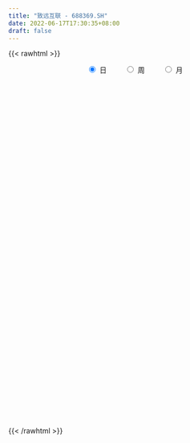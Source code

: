 ```yaml
---
title: "致远互联 - 688369.SH"
date: 2022-06-17T17:30:35+08:00
draft: false
---
```

{{< rawhtml >}}
    <div style="text-align: center">
        <label style="padding: 1rem;"><input style="margin-right: .5rem" type="radio" name="period" value="D" checked onclick="period_change(this)">日</label>
        <label style="padding: 1rem;"><input style="margin-right: .5rem" type="radio" name="period" value="W" onclick="period_change(this)">周</label>
        <label style="padding: 1rem;"><input style="margin-right: .5rem" type="radio" name="period" value="M" onclick="period_change(this)">月</label>
    </div>
    <div id="chart" style="height: 700px;"></div> 
    <script type="text/javascript">
        const D_v = [6719.99,8354.5,6085.9,13637.01,12753.2,11170.52,18550.14,13507.21,11972.57,10583.8,7399.59,9413.78,6636.32,7079.37,10898.61,21517.58,14916.81,8017.93,14710.12,13329.77,23207.45,15408.89,16976.32,14879.71,13049.77,8243.23,16249.13,15770.03,9741.41,16425.87,13465.72,13051.99,19032.57,20345.92,15740.09,8745.24,8513.26,7820.82,9686.54,11867.98,12819.21,6578.86,4304.42,6247.66,7229.75,6245.48,7584.57,9322.26,4691.17,6243.96,7387.24,6109.38,7692.76,5304.68,2130.79,2752.83,2910.46,4092.49,3807.25,3334.99,8242.89,4895.42,8103.08,8816.0,9556.45,6154.26,5284.63,5496.21,7237.92,7315.94,7232.91,5989.37,4539.43,4921.08,4134.38,2768.55,2612.54,1962.33,2348.09,4521.87,3659.69,3725.11,7408.58,8089.14,4779.05,5352.4,3649.01,5577.18,5610.19,7320.45,6351.93,4029.17,6287.79,2500.75,2914.2,4423.06,3740.39,2211.45,1731.94,2093.93,2659.74,1583.91,3656.49,10082.15,5710.09,13347.62,9341.21,4275.55,7669.95,7044.78,10646.56,7544.99,4880.09,3473.67,6293.24,7345.74,5216.25,7173.75,4503.5,3845.38,5503.28,3018.95,3906.49,3256.32,3866.59,2491.01,4906.78,4627.7,9692.4,4063.3,9958.56,15380.6,9587.14,8613.82,11000.81,5774.15,4493.43,3949.91,4397.64,3261.44,3494.06,4110.9,7958.75,4035.18,10902.02,9509.72,10405.07,6405.78,5633.35,8711.68,10262.06,7761.99,10088.61,4991.29,11427.21,16820.59,8250.7,7109.08,8057.04,5784.0,6034.19,7001.55,5782.66,6540.54,11531.63,3598.5,4891.67,4118.61,5646.84,2595.34,2779.11,4832.92,5829.75,3487.65,3876.33,3186.16,2204.02,4656.59,6962.38,3588.71,2948.12,4109.91,7818.98,3700.81,6088.13,4911.38,5261.04,4940.15,4629.74,6213.94,6851.13,8366.12,11213.01,7060.27,5323.92,4877.0,2469.54,4572.46,2986.36,5747.41,3284.22,2556.16,2428.98,2580.35,2466.82,2037.64,3862.98,4088.37,2709.58,1259.19,2920.48,1585.42,2432.3,2156.04,2180.05,2205.67,4688.46,5197.03,6140.68,4282.65,8321.55,3266.15,2698.46,3456.52,1579.41,4558.04,2054.32,1976.82,3240.41,1476.72,3201.27,4392.78,4149.08,3821.75,2189.38,1674.68,2226.92,4828.43,4009.71,2992.73,4442.02,2537.81,2562.9,5782.69,3109.59,4104.74,5847.33,6977.96,3093.47,1993.6,2852.59,5924.57,5307.42,15426.9,19529.78,9985.02,6740.62,5714.7,5831.51,5076.22,4800.93,3414.02,3292.84,3343.76,3887.76,3688.91,2928.8,2919.18,1309.61,2838.18,8459.55,8122.92,8210.36,8331.98,7221.56,4921.15,4260.59,4092.08,3904.82,4352.94,5468.54,3725.89,5837.19,3469.69,3532.57,3796.02,6443.7,8168.62,7728.88,4670.65,2871.05,2972.51,6898.91,12259.59,60344.51,46751.99,32711.83,20250.78,21954.28,9213.03,11520.05,10715.86,5579.43,6304.58,8876.5,15648.84,17063.8,12058.15,7029.12,10705.13,6308.27,7933.14,3866.3,6449.15,6705.81,6571.08,4740.15,4651.45,6363.74,7649.82,5150.7,4099.61,4439.91,2654.34,3274.27,3791.37,3277.34,4730.11,2938.67,4033.07,2213.52,3387.64,2051.01,2756.28,1180.69,1791.17,1801.18,3438.18,7217.75,3667.06,1733.06,2224.88,3888.23,2074.12,2991.04,5169.73,3108.35,3837.52,3328.33,4067.88,2826.62,2724.85,2975.38,2096.99,2534.35,4335.15,5342.49,7656.25,4394.8,4032.8,3710.51,4297.62,5214.79,4417.86,3248.5,3772.29,5145.0,3762.43,5328.29,23030.38,9170.28,7013.33,9506.35,5020.92,11972.42,20353.4,13160.23,9286.69,10580.71,8373.18,3950.6,10311.96,8207.88,6771.84,3700.03,5386.11,4393.62,3281.5,6607.27,11655.11,15306.58,13451.27,14553.74,16975.05,11446.63,16040.03,21130.65,8531.07,12192.3,6547.77,5031.69,18842.05,18799.84,7593.38,8031.83,7268.88,9728.26,11832.59,8226.85,8066.55,9219.48,6834.45,3462.29,4957.11,7388.16,6360.34,3424.7,3870.28,2894.58,5019.67,3445.77,3846.27,6081.47,2887.94,5594.76,4528.71,19650.6,8275.78,7939.84,11754.26,7340.03,6810.48,5086.14,3957.74,5128.15,4125.62,5543.11,5712.83,6707.2,3602.15,3210.17,3692.16,2935.75,6994.76,8601.33,3996.05,7810.06,3206.69,4365.65,2738.52,2369.62,3046.37,8609.89,13495.42,8513.2,6573.87,16635.21,11640.61,8750.99,6823.1,7402.02,3288.31,2640.35,5440.46,5285.26,7922.1,16358.47,8045.73,5127.86,2773.54,4391.38,2128.87,1804.05,3491.87,2623.21,2881.39,3129.01,3863.77,7052.66,5668.4,7886.57,6237.89,6138.35,3267.93,3735.41,2669.23,5638.62,4303.51,5936.71,3506.22,4120.75,4592.5,4746.87,2653.55,3784.11,5194.71,5005.55,5477.83,2758.33,1372.29]
const D_histogram = [0.0,-0.0708376068,-0.0590318845,0.1661856118,0.3553507999,0.4269535153,0.6632890036,0.7324279272,0.7469989228,0.6106677827,0.4467739328,0.3140209137,0.1412975856,0.0007554632,0.0894134432,0.2907129757,0.2610286329,0.1889993228,0.2552328246,0.394500332,0.6523927934,0.6192720192,0.7978295721,0.7858159265,0.6072459695,0.4260706048,0.5600279482,0.7134506999,0.7449607753,0.8402983641,0.7440906612,0.6581706651,0.8573950759,0.2573833737,-0.3200346995,-0.6646689589,-0.7474529488,-0.8515239841,-0.8524127509,-1.0884970089,-1.6402971077,-1.8308212107,-1.8311600728,-1.5715333619,-1.4933980435,-1.3248555391,-0.9771897207,-0.6813078629,-0.4012084873,-0.1441319259,0.0087853127,0.1094411368,-0.117917658,-0.1972578779,-0.2136757252,-0.181011091,-0.102289689,-0.0145487802,-0.0431454845,-0.0900942662,0.1502346615,0.2851814127,0.5633325965,0.5605502398,0.6275267899,0.7122257603,0.6807158726,0.7270785218,0.9113363919,0.6788920817,0.3631069794,0.0612278201,-0.1639194253,-0.4653661981,-0.7971348581,-0.9046999967,-0.812983844,-0.6739836629,-0.620225448,-0.3487982969,-0.0800949491,0.1838468535,0.2582412299,0.5462997565,0.6487992983,0.6606891318,0.4643240931,0.4708581587,0.5284830779,0.6094382045,0.6125913958,0.5692473861,0.3196832842,0.094893577,-0.050469969,-0.4031588121,-0.5721882923,-0.6529529494,-0.7230888511,-0.8393122233,-0.8098526431,-0.6894184891,-0.3775827608,-0.404799354,-0.5394315766,-0.8377636862,-1.0475671729,-1.1100010444,-1.0844745187,-0.9548192781,-0.757498749,-0.6642304572,-0.6261537448,-0.5224070494,-0.3262262154,-0.1237697,0.0212351509,0.1430022708,0.2045664915,0.2591646932,0.2797786701,0.3124734177,0.3030889841,0.2301170364,0.2648184138,0.29949065,0.3118609697,0.289748314,0.3365040905,0.3447115635,0.4641115906,0.7058766096,0.7062829977,0.5391013438,0.3082373313,0.1956388148,0.1415636907,0.0526534602,0.0249457998,0.0420997625,0.0806333387,0.0257025005,0.1453927285,0.1975331564,0.5104759592,0.668096808,0.8219640074,0.873556191,0.8576251705,0.9048278417,0.6909507999,0.4105012226,-0.0051223904,-0.2277622868,-0.5240226915,-1.0379642992,-1.4420568118,-1.5843494709,-1.388107565,-1.2446256612,-1.1854844041,-1.1381230724,-0.9793330618,-0.8167822544,-0.7363913724,-0.6079243157,-0.4470147973,-0.3025434036,-0.269709122,-0.1930815302,-0.1595905601,-0.2113264225,-0.3783810944,-0.5334290063,-0.4693056591,-0.3160505398,-0.1589152608,0.0329820644,0.3858661524,0.5860645642,0.6474614057,0.6822599096,0.6051104516,0.4751373754,0.433934096,0.3391363676,0.2876953068,0.1569802464,0.1049640264,-0.0203203641,-0.3055292802,-0.4487755983,-0.2264762633,-0.027427877,0.1613533959,0.3608770533,0.4850143507,0.5587552466,0.628316527,0.7769715504,0.7850333938,0.7308420627,0.6904990179,0.6995820008,0.6361035412,0.546891758,0.466678984,0.4316239134,0.4321084694,0.4174822424,0.3912855442,0.3525745642,0.3059692265,0.2312727323,0.1066199501,-0.0136968439,-0.0873050797,-0.1441722376,-0.1617096784,-0.2222311808,-0.1930578484,-0.1904414372,-0.2750110986,-0.259195704,-0.2866365327,-0.3767501495,-0.4348310676,-0.4049810812,-0.2313147298,-0.2013600843,-0.2434471845,-0.099460278,0.1078841517,0.1300354482,0.1661180794,0.1352721601,0.1378138934,0.0363905684,-0.0630590701,-0.0442336898,0.0644307335,0.1431510528,0.153339527,0.2524307208,0.2872409338,0.3258684789,0.4075170252,0.4560381454,0.4093750693,0.3805085099,0.3768441487,0.4061781708,0.4084208988,0.7678827504,1.0153896245,0.8717496804,0.6008085261,0.4964839078,0.2941593573,0.2177591919,0.0061764635,-0.105474592,-0.2473144592,-0.3662535668,-0.4095241573,-0.425139842,-0.3705802566,-0.3870089128,-0.3798179642,-0.3318069188,-0.1757318747,0.0109382819,0.2344159689,0.3519282271,0.4458388829,0.4252054369,0.3201269444,0.1751949832,0.0852340447,-0.0984912271,-0.0477800753,-0.0766781769,-0.0114707747,-0.1389227135,-0.4145934592,-0.591632071,-0.9859530602,-1.1936012697,-1.2974442953,-1.1561539659,-1.0210672855,-0.8805832942,-0.5378572242,-0.0302269281,0.9849894473,1.4204934712,1.5718767367,1.5017513975,1.2068882008,0.9848957837,0.7605338947,0.5670510593,0.4572942498,0.270071388,0.2496243439,0.3514428441,0.4127137803,0.1559618666,-0.0170679993,-0.0123649467,-0.1836601908,-0.2784564736,-0.3867092002,-0.5204525253,-0.5981579373,-0.534471193,-0.5604197331,-0.6660775996,-0.7508211785,-0.9152197941,-0.9439802266,-0.9115076779,-0.9736591545,-0.9658356198,-0.9729886723,-0.9224803061,-0.7872364916,-0.689693242,-0.535082088,-0.4804989697,-0.3614659884,-0.3101995718,-0.2357416642,-0.2611564178,-0.2330082909,-0.1779760761,-0.0990000224,-0.0325433842,0.0437165622,0.1054311283,0.1520007469,0.1320450948,0.024550948,-0.023103362,-0.1028144069,-0.3028660412,-0.3214694897,-0.1537992062,-0.0214049137,-0.0303315586,0.0884053556,0.2169157727,0.2747596552,0.3235813929,0.3526023987,0.4651669104,0.4431680338,0.4850275603,0.4978802816,0.5309486968,0.4761032511,0.4534607234,0.4039307196,0.3717709801,0.3124083362,0.2639223504,0.14186904,0.0263669383,0.0249885148,0.2802271323,0.3466087034,0.3235336989,0.2250778012,0.0738120167,0.1894922885,0.5042837328,0.5056645457,0.5333807504,0.6802340018,0.6391552398,0.600958193,0.606681478,0.4831734792,0.5169735315,0.4402900267,0.2756759291,0.0850094903,-0.1089938722,0.0091017219,-0.1454365012,0.0296104971,0.2354272833,0.4945146752,0.6816610801,0.7944831548,0.6430349579,0.7695718297,0.6171479585,0.3545346782,0.0351772002,-0.0714272511,0.2322940227,0.3632100342,0.337919264,0.1476299832,-0.0068885099,-0.0300388425,-0.2956763759,-0.4332196428,-0.7413779796,-0.7901861728,-0.9452187214,-1.0250848435,-0.9441013406,-1.0987984586,-1.3089151515,-1.4804193865,-1.4736821565,-1.3209503311,-1.2074284611,-1.0706275307,-0.8888671754,-0.8108738379,-0.6131742962,-0.5791550028,-0.5422533323,-0.2055769186,0.0095270138,0.2590255904,0.480036496,0.6035034771,0.5131178695,0.2992822089,0.144956915,0.1467339018,0.198700114,0.0804739934,-0.1684054942,-0.2496201207,-0.106047526,-0.0343601421,0.0307109848,-0.0107633414,-0.1008651929,-0.2879684386,-0.4060666479,-0.60972905,-0.7458272098,-0.6360991553,-0.557198308,-0.4909128526,-0.4463775633,-0.5278348204,-0.6572615329,-0.7772011214,-0.8193178704,-0.7045587587,-0.613945605,-0.4486436658,-0.1280229459,0.0519856055,0.1591952314,0.1592715896,0.1224643549,-0.0328132754,-0.298803521,-0.3196185873,-0.4389372674,-0.4200114503,-0.3846709225,-0.3017272397,-0.1817581662,-0.0425424786,0.1200427827,0.1927525547,0.2501897639,0.3889233827,0.5142933911,0.6229048893,0.6979447414,0.7668397183,0.846307311,0.7942043221,0.7869155885,0.754611802,0.6817136808,0.5626651349,0.5887654996,0.6948359534,0.8674985852,0.9949284189,0.9663586308,0.861642633,0.659756533,0.4941139558,0.3510870689,0.2742433072,0.2225015913,0.1759350788,0.1276324424]
const D_fast = [0.0,-0.0885470085,-0.0914992573,0.1752646419,0.45326753,0.6316086243,1.0337663634,1.2860122688,1.4873329951,1.5036688006,1.451468434,1.3972206433,1.2598217116,1.119468455,1.2304797957,1.5044575722,1.5400303877,1.5152509082,1.6452926162,1.8831852066,2.3041758663,2.4258730969,2.8038880429,2.9883283789,2.9615699143,2.8869122008,3.1608765312,3.4926619579,3.7104122271,4.0158244069,4.1056393694,4.1842620395,4.5978352193,4.0621693605,3.4047426124,2.8939411133,2.6242938862,2.3073418548,2.0933499003,1.5851413901,0.6232670144,-0.0249623913,-0.4830912716,-0.6163479012,-0.9115620936,-1.0742334741,-0.9708650858,-0.8453101938,-0.66551294,-0.4444693601,-0.2893557933,-0.161339685,-0.4181778943,-0.5468325837,-0.6166693622,-0.6292575008,-0.576108521,-0.4920048073,-0.5313878828,-0.600860231,-0.322972638,-0.1167305336,0.3022537993,0.4396090026,0.6634672501,0.9262226606,1.064891741,1.2930240207,1.7051159888,1.6423946991,1.4173863415,1.1308141373,0.8646870356,0.4468987133,-0.0841536613,-0.4178937991,-0.5294236073,-0.5589193419,-0.6602174891,-0.4759899122,-0.2273103016,0.0825932143,0.2215478982,0.6461813639,0.9108807303,1.0879428467,1.0076588314,1.1319074367,1.3216531253,1.554967803,1.7112688433,1.8102366801,1.6405933992,1.4395270862,1.281546048,0.8280675019,0.5159909486,0.2719880542,0.0210799397,-0.3049714883,-0.4779750688,-0.5298955371,-0.312455499,-0.4408719307,-0.7103620475,-1.2181350786,-1.6898303585,-2.0297644911,-2.2753565951,-2.3844061741,-2.3764603323,-2.4492496547,-2.5677113784,-2.5945664455,-2.4799421653,-2.3084280749,-2.1581144363,-2.0005967487,-1.8878909051,-1.7685015302,-1.6779428856,-1.5671297837,-1.5007419712,-1.5161846598,-1.4152786789,-1.3057337802,-1.2153982182,-1.1650737953,-1.0341919962,-0.9398066323,-0.7043787076,-0.2861445362,-0.1091673987,-0.1415737166,-0.2953783963,-0.3590672091,-0.3777514106,-0.453498276,-0.4749694865,-0.4472905831,-0.3885986722,-0.4371038853,-0.2810654752,-0.1795417582,0.2610200344,0.5856650852,0.9450232865,1.2150045178,1.41347979,1.6868894216,1.6457500797,1.4679258081,1.0510215975,0.7714411294,0.3441750518,-0.4292576307,-1.1938643463,-1.732244373,-1.8830293584,-2.0507038699,-2.2879337138,-2.5251031503,-2.6111464051,-2.6527911613,-2.7564981223,-2.7800121446,-2.7308563256,-2.6620207827,-2.6966137816,-2.6682565723,-2.6746632423,-2.7792307104,-3.0408806559,-3.3292858194,-3.3824888868,-3.3082464025,-3.1908399387,-2.9906970974,-2.5413464714,-2.1946319185,-1.9713697256,-1.7660062442,-1.6918780894,-1.7030668218,-1.6357865771,-1.6458002136,-1.6253174477,-1.7167874465,-1.7425626599,-1.8729271415,-2.2345183776,-2.4899585953,-2.3242783261,-2.1320869091,-1.9029672872,-1.6132243664,-1.3678334813,-1.1544037738,-0.9277633617,-0.5848654507,-0.3805452588,-0.2520260742,-0.1197443646,0.0642341185,0.1597815442,0.2072927005,0.2437496726,0.3166005803,0.4251122536,0.5148565873,0.5864812751,0.6359139362,0.665800905,0.6489225939,0.5509247993,0.4271837943,0.3317492886,0.2388390713,0.1808742109,0.0647949132,0.0457037836,0.0007098355,-0.1526126006,-0.201596132,-0.3006960939,-0.4849972481,-0.6517859331,-0.7231812169,-0.6073435479,-0.6277289235,-0.7306778198,-0.6115559828,-0.3772405152,-0.3225803567,-0.2449682057,-0.241996085,-0.2050008783,-0.2973265611,-0.4125409672,-0.4047740093,-0.2800019027,-0.1654938202,-0.1169704642,0.0452284098,0.1518488562,0.271943521,0.4554713237,0.6180019802,0.6736826715,0.7399432396,0.8304899155,0.9613684803,1.065716433,1.6171489722,2.1185032525,2.1928007285,2.0720617056,2.0918580643,1.9630733531,1.9411129857,1.7310743731,1.5930546696,1.3893861877,1.1788836883,1.0332320585,0.9113314134,0.8732459345,0.7600650502,0.6723015077,0.6373608234,0.7495028989,0.9389076259,1.2209893052,1.4264836202,1.6318539967,1.7175219099,1.6924751535,1.5913419381,1.5226895107,1.3143414322,1.3531075652,1.3050399193,1.3673796279,1.2051970107,0.8258779002,0.5009312706,-0.1398779836,-0.6459265106,-1.0741306099,-1.221878772,-1.3420589129,-1.4217207452,-1.2134589813,-0.7133854172,0.54807832,1.3387057117,1.8830581614,2.1883706715,2.195229525,2.2194610538,2.1852326385,2.1335125679,2.1380793209,2.0183743061,2.060333348,2.2500125592,2.4144619405,2.1967004935,2.0194036277,2.0210154436,1.8038051519,1.6393947507,1.434464724,1.1706082676,0.9433633713,0.8734323173,0.707378844,0.4352015775,0.162752704,-0.2304508601,-0.4952063493,-0.69061072,-0.9961769852,-1.2298123555,-1.4802125761,-1.6603242865,-1.7218895948,-1.7967696557,-1.7759290237,-1.8414706479,-1.8128041637,-1.83908764,-1.8235651484,-1.9142690066,-1.9443729523,-1.9338347565,-1.8796087085,-1.8212879163,-1.7340988294,-1.6460264811,-1.5614566758,-1.5484010542,-1.649757464,-1.7031876146,-1.8086022611,-2.0843704057,-2.1833412267,-2.0541207448,-1.9270776806,-1.9435872152,-1.8027489621,-1.6200096018,-1.4934758056,-1.3637587196,-1.2465871141,-1.0177308749,-0.928937743,-0.7658213263,-0.6284985347,-0.4626929454,-0.3985125783,-0.3077899251,-0.256337249,-0.1955542435,-0.1768148034,-0.1593202015,-0.2459062519,-0.354816619,-0.3499479138,-0.0246525133,0.1283812337,0.186189654,0.1440032065,0.0111904262,0.1742437701,0.6151061476,0.742903097,0.9039644892,1.2208762411,1.339586289,1.4516287904,1.609022445,1.6063078159,1.7693512512,1.8027402531,1.7070451377,1.5376310715,1.3163792409,1.4367502655,1.2458529171,1.4283025397,1.6929761467,2.0756922074,2.4332538823,2.7446967457,2.7540072883,3.0729371176,3.074800236,2.9008206253,2.5902574473,2.4657961832,2.8275909627,3.0493094827,3.1084985285,2.9551167436,2.7988761229,2.7682160797,2.4286594524,2.1828112748,1.6893084431,1.4429537066,1.0516164777,0.7154791448,0.5604373125,0.1310405799,-0.406304901,-0.9479139825,-1.3095972916,-1.487103049,-1.6754382943,-1.8062942466,-1.8467506851,-1.9714758071,-1.9270698394,-2.0378392968,-2.1365009594,-1.8512187753,-1.6337330894,-1.3194781152,-0.9784580856,-0.7041152353,-0.6662213755,-0.8052364839,-0.9233225491,-0.8848620868,-0.7832208461,-0.8813284684,-1.1723093295,-1.3159289862,-1.1988682729,-1.1357709246,-1.0630220515,-1.107187213,-1.2225053627,-1.4816007181,-1.7012155894,-2.057310254,-2.3798652162,-2.4291619505,-2.4895606803,-2.546003438,-2.6130625395,-2.8264785017,-3.1202205975,-3.4344604663,-3.6814066829,-3.7427872609,-3.8056605084,-3.7525194857,-3.4639045023,-3.2708995494,-3.1238911157,-3.0839968601,-3.0901880061,-3.2536689552,-3.5943600811,-3.6950797942,-3.9241327911,-4.0102098367,-4.0710370395,-4.0635251665,-3.9889956346,-3.8604155667,-3.6678196096,-3.546921699,-3.4269370488,-3.1909725844,-2.9370292282,-2.6726915077,-2.4231654702,-2.1625605637,-1.8715161433,-1.7250680517,-1.5356278881,-1.3792787242,-1.2817484251,-1.2601306874,-1.0868389477,-0.8070595055,-0.4175222274,-0.041360289,0.1716595806,0.2823542411,0.2454072743,0.2032931861,0.1480380664,0.1397551314,0.1436388134,0.1410560706,0.1246615448]
const D_slow = [0.0,-0.0177094017,-0.0324673728,0.0090790301,0.0979167301,0.2046551089,0.3704773598,0.5535843416,0.7403340723,0.893001018,1.0046945012,1.0831997296,1.118524126,1.1187129918,1.1410663526,1.2137445965,1.2790017547,1.3262515854,1.3900597916,1.4886848746,1.6517830729,1.8066010777,2.0060584708,2.2025124524,2.3543239448,2.460841596,2.600848583,2.779211258,2.9654514518,3.1755260428,3.3615487081,3.5260913744,3.7404401434,3.8047859868,3.7247773119,3.5586100722,3.371746835,3.158865839,2.9457626512,2.673638399,2.2635641221,1.8058588194,1.3480688012,0.9551854607,0.5818359499,0.2506220651,0.0063246349,-0.1640023309,-0.2643044527,-0.3003374342,-0.298141106,-0.2707808218,-0.3002602363,-0.3495747058,-0.4029936371,-0.4482464098,-0.4738188321,-0.4774560271,-0.4882423982,-0.5107659648,-0.4732072994,-0.4019119463,-0.2610787971,-0.1209412372,0.0359404603,0.2139969003,0.3841758685,0.5659454989,0.7937795969,0.9635026173,1.0542793622,1.0695863172,1.0286064609,0.9122649114,0.7129811968,0.4868061977,0.2835602367,0.1150643209,-0.0399920411,-0.1271916153,-0.1472153525,-0.1012536392,-0.0366933317,0.0998816074,0.262081432,0.427253715,0.5433347382,0.6610492779,0.7931700474,0.9455295985,1.0986774475,1.240989294,1.320910115,1.3446335093,1.332016017,1.231226314,1.0881792409,0.9249410036,0.7441687908,0.534340735,0.3318775742,0.159522952,0.0651272618,-0.0360725767,-0.1709304709,-0.3803713924,-0.6422631857,-0.9197634468,-1.1908820764,-1.429586896,-1.6189615832,-1.7850191975,-1.9415576337,-2.072159396,-2.1537159499,-2.1846583749,-2.1793495872,-2.1435990195,-2.0924573966,-2.0276662233,-1.9577215558,-1.8796032014,-1.8038309553,-1.7463016962,-1.6800970928,-1.6052244302,-1.5272591878,-1.4548221093,-1.3706960867,-1.2845181958,-1.1684902982,-0.9920211458,-0.8154503964,-0.6806750604,-0.6036157276,-0.5547060239,-0.5193151012,-0.5061517362,-0.4999152862,-0.4893903456,-0.4692320109,-0.4628063858,-0.4264582037,-0.3770749146,-0.2494559248,-0.0824317228,0.1230592791,0.3414483268,0.5558546194,0.7820615799,0.9547992798,1.0574245855,1.0561439879,0.9992034162,0.8681977433,0.6087066685,0.2481924656,-0.1478949022,-0.4949217934,-0.8060782087,-1.1024493097,-1.3869800778,-1.6318133433,-1.8360089069,-2.02010675,-2.1720878289,-2.2838415282,-2.3594773791,-2.4269046596,-2.4751750422,-2.5150726822,-2.5679042878,-2.6624995614,-2.795856813,-2.9131832278,-2.9921958627,-3.0319246779,-3.0236791618,-2.9272126237,-2.7806964827,-2.6188311313,-2.4482661539,-2.296988541,-2.1782041971,-2.0697206731,-1.9849365812,-1.9130127545,-1.8737676929,-1.8475266863,-1.8526067773,-1.9289890974,-2.041182997,-2.0978020628,-2.1046590321,-2.0643206831,-1.9741014197,-1.8528478321,-1.7131590204,-1.5560798887,-1.3618370011,-1.1655786526,-0.9828681369,-0.8102433825,-0.6353478823,-0.476321997,-0.3395990575,-0.2229293115,-0.1150233331,-0.0069962158,0.0973743448,0.1951957309,0.283339372,0.3598316786,0.4176498616,0.4443048492,0.4408806382,0.4190543683,0.3830113089,0.3425838893,0.2870260941,0.238761632,0.1911512727,0.122398498,0.057599572,-0.0140595612,-0.1082470986,-0.2169548655,-0.3182001357,-0.3760288182,-0.4263688393,-0.4872306354,-0.5120957049,-0.4851246669,-0.4526158049,-0.4110862851,-0.377268245,-0.3428147717,-0.3337171296,-0.3494818971,-0.3605403196,-0.3444326362,-0.308644873,-0.2703099912,-0.207202311,-0.1353920776,-0.0539249578,0.0479542985,0.1619638348,0.2643076021,0.3594347296,0.4536457668,0.5551903095,0.6572955342,0.8492662218,1.1031136279,1.321051048,1.4712531796,1.5953741565,1.6689139958,1.7233537938,1.7248979097,1.6985292617,1.6367006469,1.5451372552,1.4427562158,1.3364712553,1.2438261912,1.147073963,1.0521194719,0.9691677422,0.9252347736,0.927969344,0.9865733362,1.074555393,1.1860151138,1.292316473,1.3723482091,1.4161469549,1.4374554661,1.4128326593,1.4008876405,1.3817180962,1.3788504026,1.3441197242,1.2404713594,1.0925633416,0.8460750766,0.5476747592,0.2233136853,-0.0657248061,-0.3209916275,-0.541137451,-0.6756017571,-0.6831584891,-0.4369111273,-0.0817877595,0.3111814247,0.6866192741,0.9883413243,1.2345652702,1.4246987438,1.5664615087,1.6807850711,1.7483029181,1.8107090041,1.8985697151,2.0017481602,2.0407386269,2.036471627,2.0333803903,1.9874653427,1.9178512243,1.8211739242,1.6910607929,1.5415213086,1.4079035103,1.267798577,1.1012791771,0.9135738825,0.684768934,0.4487738773,0.2208969579,-0.0225178308,-0.2639767357,-0.5072239038,-0.7378439803,-0.9346531032,-1.1070764137,-1.2408469357,-1.3609716781,-1.4513381752,-1.5288880682,-1.5878234842,-1.6531125887,-1.7113646614,-1.7558586804,-1.7806086861,-1.7887445321,-1.7778153915,-1.7514576095,-1.7134574227,-1.680446149,-1.674308412,-1.6800842525,-1.7057878542,-1.7815043645,-1.861871737,-1.9003215385,-1.905672767,-1.9132556566,-1.8911543177,-1.8369253745,-1.7682354608,-1.6873401125,-1.5991895128,-1.4828977852,-1.3721057768,-1.2508488867,-1.1263788163,-0.9936416421,-0.8746158293,-0.7612506485,-0.6602679686,-0.5673252236,-0.4892231395,-0.4232425519,-0.3877752919,-0.3811835573,-0.3749364286,-0.3048796456,-0.2182274697,-0.137344045,-0.0810745947,-0.0626215905,-0.0152485184,0.1108224148,0.2372385513,0.3705837388,0.5406422393,0.7004310492,0.8506705975,1.002340967,1.1231343368,1.2523777196,1.3624502263,1.4313692086,1.4526215812,1.4253731131,1.4276485436,1.3912894183,1.3986920426,1.4575488634,1.5811775322,1.7515928022,1.9502135909,2.1109723304,2.3033652878,2.4576522775,2.546285947,2.5550802471,2.5372234343,2.59529694,2.6860994485,2.7705792645,2.8074867603,2.8057646329,2.7982549222,2.7243358283,2.6160309176,2.4306864227,2.2331398795,1.9968351991,1.7405639883,1.5045386531,1.2298390385,0.9026102506,0.532505404,0.1640848648,-0.1661527179,-0.4680098332,-0.7356667159,-0.9578835097,-1.1606019692,-1.3138955432,-1.4586842939,-1.594247627,-1.6456418567,-1.6432601032,-1.5785037056,-1.4584945816,-1.3076187124,-1.179339245,-1.1045186928,-1.068279464,-1.0315959886,-0.9819209601,-0.9618024617,-1.0039038353,-1.0663088655,-1.0928207469,-1.1014107825,-1.0937330363,-1.0964238716,-1.1216401698,-1.1936322795,-1.2951489415,-1.447581204,-1.6340380064,-1.7930627952,-1.9323623723,-2.0550905854,-2.1666849762,-2.2986436813,-2.4629590645,-2.6572593449,-2.8620888125,-3.0382285022,-3.1917149034,-3.3038758199,-3.3358815564,-3.322885155,-3.2830863471,-3.2432684497,-3.212652361,-3.2208556798,-3.2955565601,-3.3754612069,-3.4851955238,-3.5901983863,-3.686366117,-3.7617979269,-3.8072374684,-3.8178730881,-3.7878623924,-3.7396742537,-3.6771268127,-3.5798959671,-3.4513226193,-3.295596397,-3.1211102116,-2.929400282,-2.7178234543,-2.5192723738,-2.3225434766,-2.1338905261,-1.9634621059,-1.8227958222,-1.6756044473,-1.5018954589,-1.2850208126,-1.0362887079,-0.7946990502,-0.5792883919,-0.4143492587,-0.2908207697,-0.2030490025,-0.1344881757,-0.0788627779,-0.0348790082,-0.0029708976]
const D_data = [['2020-05-27', 65.0, 64.01, 63.53, 65.36],['2020-05-28', 63.71, 62.9, 61.31, 64.26],['2020-05-29', 62.3, 63.72, 62.3, 64.16],['2020-06-01', 64.5, 67.08, 64.05, 67.39],['2020-06-02', 67.97, 67.97, 66.8, 68.78],['2020-06-03', 68.45, 67.54, 67.3, 69.3],['2020-06-04', 67.61, 70.92, 67.12, 71.88],['2020-06-05', 70.95, 70.28, 69.66, 71.78],['2020-06-08', 70.9, 70.51, 69.63, 71.88],['2020-06-09', 70.58, 68.95, 68.43, 71.27],['2020-06-10', 68.55, 68.35, 67.85, 69.49],['2020-06-11', 68.0, 68.39, 67.41, 70.45],['2020-06-12', 67.0, 67.4, 66.66, 67.96],['2020-06-15', 67.04, 67.17, 66.64, 68.69],['2020-06-16', 67.88, 70.1, 67.72, 70.16],['2020-06-17', 71.06, 72.62, 69.68, 74.75],['2020-06-18', 71.8, 70.59, 69.51, 72.57],['2020-06-19', 70.0, 70.15, 69.18, 70.48],['2020-06-22', 70.79, 72.24, 70.79, 73.4],['2020-06-23', 72.0, 74.18, 71.61, 74.68],['2020-06-24', 74.0, 77.39, 73.8, 78.48],['2020-06-29', 76.9, 75.11, 74.8, 77.87],['2020-06-30', 75.31, 79.0, 75.14, 79.97],['2020-07-01', 78.9, 78.0, 76.5, 80.85],['2020-07-02', 78.33, 76.28, 75.55, 78.65],['2020-07-03', 76.01, 76.03, 74.73, 76.44],['2020-07-06', 76.06, 80.61, 76.06, 81.3],['2020-07-07', 79.85, 82.53, 79.0, 84.2],['2020-07-08', 82.45, 82.5, 80.79, 83.36],['2020-07-09', 82.56, 84.72, 81.4, 86.36],['2020-07-10', 84.0, 83.42, 82.71, 86.8],['2020-07-13', 82.72, 84.11, 82.0, 85.1],['2020-07-14', 84.11, 89.12, 83.23, 89.82],['2020-07-15', 88.5, 79.0, 79.0, 88.5],['2020-07-16', 79.05, 76.6, 75.88, 81.37],['2020-07-17', 76.3, 77.14, 74.4, 79.97],['2020-07-20', 77.11, 79.19, 75.65, 79.23],['2020-07-21', 78.7, 78.24, 76.52, 79.48],['2020-07-22', 78.5, 79.0, 77.53, 79.82],['2020-07-23', 78.5, 75.03, 74.27, 79.78],['2020-07-24', 74.0, 68.19, 67.92, 74.25],['2020-07-27', 69.55, 69.6, 68.42, 70.35],['2020-07-28', 70.05, 70.22, 69.55, 70.98],['2020-07-29', 69.87, 72.98, 69.31, 73.33],['2020-07-30', 72.62, 70.5, 70.16, 73.58],['2020-07-31', 70.5, 71.23, 69.71, 72.38],['2020-08-03', 71.23, 73.97, 71.2, 74.18],['2020-08-04', 74.08, 74.39, 73.52, 76.77],['2020-08-05', 75.88, 75.29, 73.67, 75.9],['2020-08-06', 75.27, 76.2, 72.99, 76.29],['2020-08-07', 76.2, 75.91, 74.38, 76.85],['2020-08-10', 76.04, 75.95, 75.16, 77.52],['2020-08-11', 75.51, 71.45, 71.45, 75.53],['2020-08-12', 71.45, 72.3, 69.2, 72.72],['2020-08-13', 72.36, 72.61, 71.72, 73.02],['2020-08-14', 72.61, 73.05, 71.35, 73.54],['2020-08-17', 72.62, 73.75, 71.53, 74.46],['2020-08-18', 73.75, 74.2, 73.08, 74.53],['2020-08-19', 74.12, 72.81, 72.4, 74.6],['2020-08-20', 72.0, 72.25, 71.23, 72.98],['2020-08-21', 72.93, 76.33, 72.32, 77.02],['2020-08-24', 76.37, 76.14, 75.68, 78.5],['2020-08-25', 75.92, 79.35, 75.92, 79.53],['2020-08-26', 79.25, 77.0, 76.06, 82.62],['2020-08-27', 80.3, 78.52, 78.11, 82.13],['2020-08-28', 78.55, 79.71, 76.58, 80.3],['2020-08-31', 78.8, 79.0, 78.31, 81.8],['2020-09-01', 79.0, 80.65, 78.21, 82.0],['2020-09-02', 81.45, 83.76, 79.89, 84.2],['2020-09-03', 83.27, 79.17, 79.0, 83.88],['2020-09-04', 76.52, 77.2, 76.52, 79.25],['2020-09-07', 77.3, 76.02, 75.56, 78.5],['2020-09-08', 75.96, 75.66, 73.55, 76.68],['2020-09-09', 75.21, 73.16, 71.32, 75.21],['2020-09-10', 73.14, 70.67, 70.53, 74.3],['2020-09-11', 71.0, 71.69, 70.25, 72.43],['2020-09-14', 72.66, 73.51, 72.13, 73.89],['2020-09-15', 73.51, 74.16, 73.06, 74.34],['2020-09-16', 73.85, 73.1, 72.25, 74.09],['2020-09-17', 72.82, 76.31, 72.5, 76.31],['2020-09-18', 76.0, 77.55, 75.62, 77.59],['2020-09-21', 77.44, 78.96, 76.7, 79.1],['2020-09-22', 78.0, 77.67, 76.81, 79.3],['2020-09-23', 78.11, 81.66, 77.41, 81.94],['2020-09-24', 81.03, 80.9, 80.27, 82.18],['2020-09-25', 80.95, 80.65, 79.08, 82.87],['2020-09-28', 81.27, 78.06, 77.68, 81.52],['2020-09-29', 79.62, 80.55, 78.29, 81.79],['2020-09-30', 80.55, 81.87, 80.23, 82.79],['2020-10-09', 81.0, 83.12, 81.0, 83.88],['2020-10-12', 83.68, 83.01, 82.34, 84.2],['2020-10-13', 82.5, 82.96, 82.2, 83.9],['2020-10-14', 81.3, 80.12, 79.81, 82.72],['2020-10-15', 80.7, 79.5, 79.02, 80.96],['2020-10-16', 79.29, 79.7, 78.73, 80.16],['2020-10-19', 79.97, 75.75, 75.28, 79.98],['2020-10-20', 75.28, 76.41, 74.53, 76.7],['2020-10-21', 76.01, 76.49, 75.2, 77.37],['2020-10-22', 75.0, 75.78, 74.98, 76.97],['2020-10-23', 75.76, 74.16, 74.12, 76.43],['2020-10-26', 74.2, 75.15, 74.2, 76.38],['2020-10-27', 74.72, 76.13, 74.23, 76.64],['2020-10-28', 76.32, 79.29, 75.25, 79.49],['2020-10-29', 77.68, 75.5, 75.06, 81.04],['2020-10-30', 75.0, 73.32, 73.18, 76.25],['2020-11-02', 72.53, 69.5, 69.18, 74.3],['2020-11-03', 67.0, 68.4, 67.0, 69.4],['2020-11-04', 68.79, 68.53, 67.9, 68.89],['2020-11-05', 69.1, 68.5, 68.27, 70.99],['2020-11-06', 68.9, 69.22, 68.52, 70.5],['2020-11-09', 69.22, 70.05, 68.51, 70.35],['2020-11-10', 70.05, 68.72, 68.42, 70.17],['2020-11-11', 68.31, 67.6, 67.03, 68.71],['2020-11-12', 67.6, 68.06, 67.32, 68.29],['2020-11-13', 68.03, 69.39, 67.39, 69.51],['2020-11-16', 70.9, 70.06, 68.85, 70.9],['2020-11-17', 69.98, 69.93, 69.1, 70.28],['2020-11-18', 69.45, 70.12, 69.45, 71.01],['2020-11-19', 70.31, 69.7, 69.12, 70.33],['2020-11-20', 69.5, 69.82, 69.0, 70.41],['2020-11-23', 69.7, 69.53, 68.83, 70.28],['2020-11-24', 69.53, 69.79, 69.21, 69.97],['2020-11-25', 69.8, 69.31, 69.31, 70.86],['2020-11-26', 69.4, 68.25, 68.25, 69.46],['2020-11-27', 68.55, 69.45, 68.27, 70.01],['2020-11-30', 69.03, 69.63, 69.03, 70.23],['2020-12-01', 69.64, 69.5, 68.5, 69.99],['2020-12-02', 69.88, 69.07, 69.06, 69.88],['2020-12-03', 69.07, 70.05, 68.35, 70.9],['2020-12-04', 69.65, 69.8, 69.18, 70.22],['2020-12-07', 70.19, 71.69, 69.63, 72.3],['2020-12-08', 71.38, 74.52, 71.38, 75.99],['2020-12-09', 74.59, 72.59, 72.03, 75.66],['2020-12-10', 72.4, 70.43, 70.01, 73.6],['2020-12-11', 70.42, 68.8, 67.95, 71.48],['2020-12-14', 68.79, 69.47, 68.04, 70.51],['2020-12-15', 69.5, 69.81, 69.0, 70.4],['2020-12-16', 70.0, 68.99, 68.61, 70.67],['2020-12-17', 69.34, 69.4, 68.53, 69.62],['2020-12-18', 68.91, 69.89, 68.76, 70.12],['2020-12-21', 71.38, 70.29, 69.67, 71.5],['2020-12-22', 70.2, 69.05, 68.7, 70.5],['2020-12-23', 68.5, 71.42, 68.5, 72.92],['2020-12-24', 72.17, 71.12, 70.06, 72.5],['2020-12-25', 70.89, 75.62, 70.89, 75.84],['2020-12-28', 76.0, 75.4, 74.67, 78.45],['2020-12-29', 74.56, 76.8, 73.0, 76.95],['2020-12-30', 77.0, 76.79, 76.08, 77.77],['2020-12-31', 77.35, 76.8, 75.94, 77.47],['2021-01-04', 76.5, 78.48, 75.88, 79.38],['2021-01-05', 77.76, 75.52, 75.12, 78.28],['2021-01-06', 75.8, 73.93, 73.05, 76.25],['2021-01-07', 73.35, 70.66, 69.92, 74.42],['2021-01-08', 70.17, 71.4, 69.24, 73.0],['2021-01-11', 70.89, 68.9, 68.7, 71.18],['2021-01-12', 68.67, 63.45, 62.02, 69.02],['2021-01-13', 63.0, 61.4, 61.05, 63.98],['2021-01-14', 61.28, 61.99, 61.0, 64.46],['2021-01-15', 62.63, 65.14, 61.6, 65.7],['2021-01-18', 64.5, 64.25, 63.51, 65.0],['2021-01-19', 64.2, 62.63, 62.48, 64.49],['2021-01-20', 62.05, 61.66, 61.01, 62.58],['2021-01-21', 61.88, 62.55, 61.57, 63.46],['2021-01-22', 63.0, 62.5, 60.8, 63.0],['2021-01-25', 62.5, 61.23, 58.88, 63.25],['2021-01-26', 61.1, 61.56, 60.33, 61.95],['2021-01-27', 61.56, 62.01, 60.5, 63.0],['2021-01-28', 61.62, 62.0, 61.1, 63.34],['2021-01-29', 62.2, 60.51, 59.96, 62.47],['2021-02-01', 59.93, 60.82, 59.36, 61.16],['2021-02-02', 60.0, 60.08, 59.88, 60.9],['2021-02-03', 59.98, 58.45, 57.68, 60.24],['2021-02-04', 57.9, 55.8, 55.3, 58.89],['2021-02-05', 55.35, 54.32, 54.24, 56.73],['2021-02-08', 55.03, 56.01, 54.11, 57.88],['2021-02-09', 56.0, 56.98, 55.51, 57.91],['2021-02-10', 56.95, 57.25, 56.56, 57.67],['2021-02-18', 58.16, 58.15, 56.7, 59.1],['2021-02-19', 57.88, 61.39, 57.52, 63.3],['2021-02-22', 61.13, 60.96, 60.66, 62.38],['2021-02-23', 60.67, 60.04, 59.67, 61.48],['2021-02-24', 60.5, 60.14, 59.74, 62.45],['2021-02-25', 58.94, 58.8, 56.55, 59.97],['2021-02-26', 57.64, 57.69, 57.52, 59.3],['2021-03-01', 57.8, 58.4, 57.05, 59.39],['2021-03-02', 58.88, 57.38, 56.82, 58.97],['2021-03-03', 57.56, 57.5, 56.5, 57.9],['2021-03-04', 57.01, 55.92, 55.17, 57.45],['2021-03-05', 56.0, 56.25, 55.32, 56.47],['2021-03-08', 56.44, 54.62, 54.31, 56.76],['2021-03-09', 54.62, 51.1, 50.82, 54.94],['2021-03-10', 51.8, 51.13, 49.92, 51.8],['2021-03-11', 51.2, 55.36, 50.38, 55.55],['2021-03-12', 55.38, 55.81, 53.1, 55.88],['2021-03-15', 55.3, 56.49, 54.5, 57.3],['2021-03-16', 56.33, 57.6, 55.93, 57.98],['2021-03-17', 58.6, 57.6, 56.81, 58.99],['2021-03-18', 57.51, 57.67, 56.32, 57.8],['2021-03-19', 57.0, 58.25, 56.65, 58.64],['2021-03-22', 58.1, 60.19, 58.1, 60.29],['2021-03-23', 59.85, 59.3, 59.25, 60.72],['2021-03-24', 58.67, 58.85, 58.08, 59.58],['2021-03-25', 57.7, 59.21, 57.7, 59.8],['2021-03-26', 59.2, 60.2, 58.41, 60.25],['2021-03-29', 59.99, 59.6, 59.59, 60.32],['2021-03-30', 60.09, 59.28, 59.13, 60.15],['2021-03-31', 59.0, 59.3, 57.81, 60.0],['2021-04-01', 59.22, 59.89, 57.58, 60.42],['2021-04-02', 59.15, 60.58, 58.86, 60.98],['2021-04-06', 60.58, 60.7, 60.31, 61.36],['2021-04-07', 61.66, 60.79, 60.02, 61.77],['2021-04-08', 60.59, 60.79, 60.09, 61.24],['2021-04-09', 60.2, 60.77, 59.72, 60.95],['2021-04-12', 60.43, 60.36, 59.26, 60.6],['2021-04-13', 59.63, 59.39, 58.66, 60.6],['2021-04-14', 59.39, 58.88, 58.71, 59.59],['2021-04-15', 58.15, 58.96, 57.09, 59.21],['2021-04-16', 58.33, 58.78, 57.6, 59.16],['2021-04-19', 58.78, 59.0, 57.75, 60.57],['2021-04-20', 58.78, 58.14, 57.84, 59.33],['2021-04-21', 57.99, 59.05, 55.89, 59.56],['2021-04-22', 59.0, 58.68, 58.35, 60.7],['2021-04-23', 58.68, 57.2, 56.8, 58.68],['2021-04-26', 57.56, 58.07, 56.54, 59.87],['2021-04-27', 57.73, 57.28, 56.74, 58.77],['2021-04-28', 56.61, 55.9, 54.92, 56.94],['2021-04-29', 56.29, 55.55, 55.0, 56.48],['2021-04-30', 55.43, 56.2, 55.41, 56.41],['2021-05-06', 56.93, 58.25, 56.21, 59.07],['2021-05-07', 58.0, 56.77, 56.7, 58.31],['2021-05-10', 57.07, 55.59, 54.92, 57.07],['2021-05-11', 55.9, 57.99, 55.06, 58.59],['2021-05-12', 57.2, 59.67, 57.12, 59.88],['2021-05-13', 59.02, 58.0, 57.78, 59.44],['2021-05-14', 58.67, 58.39, 57.71, 58.88],['2021-05-17', 57.38, 57.63, 57.38, 58.44],['2021-05-18', 58.08, 58.03, 57.5, 58.34],['2021-05-19', 57.77, 56.48, 56.4, 58.32],['2021-05-20', 56.55, 55.9, 55.66, 56.71],['2021-05-21', 56.02, 57.07, 55.58, 57.93],['2021-05-24', 56.8, 58.5, 56.5, 59.0],['2021-05-25', 58.09, 58.67, 57.95, 59.28],['2021-05-26', 58.97, 58.13, 58.0, 59.24],['2021-05-27', 58.15, 59.67, 57.88, 59.99],['2021-05-28', 59.2, 59.42, 59.0, 60.28],['2021-05-31', 59.35, 59.9, 59.16, 60.99],['2021-06-01', 60.2, 61.06, 59.56, 61.7],['2021-06-02', 61.25, 61.36, 61.0, 63.18],['2021-06-03', 61.5, 60.55, 60.5, 62.56],['2021-06-04', 60.5, 60.93, 59.9, 61.27],['2021-06-07', 60.98, 61.52, 60.82, 62.4],['2021-06-08', 61.61, 62.39, 60.46, 62.49],['2021-06-09', 62.4, 62.55, 61.88, 64.2],['2021-06-10', 62.5, 68.59, 61.61, 69.47],['2021-06-11', 71.0, 69.69, 68.59, 73.8],['2021-06-15', 68.5, 66.0, 65.3, 70.78],['2021-06-16', 65.58, 64.07, 63.8, 66.5],['2021-06-17', 64.7, 65.8, 64.02, 66.13],['2021-06-18', 65.1, 64.29, 63.35, 66.0],['2021-06-21', 64.94, 65.56, 64.0, 65.98],['2021-06-22', 65.99, 63.42, 63.01, 66.0],['2021-06-23', 63.7, 64.0, 62.61, 64.48],['2021-06-24', 63.88, 63.03, 62.31, 63.88],['2021-06-25', 62.76, 62.59, 61.38, 63.52],['2021-06-28', 62.11, 63.0, 61.14, 63.36],['2021-06-29', 62.84, 63.05, 61.6, 63.59],['2021-06-30', 63.05, 63.9, 63.04, 64.66],['2021-07-01', 64.0, 62.98, 62.47, 64.73],['2021-07-02', 62.15, 63.1, 62.11, 63.44],['2021-07-05', 63.91, 63.62, 62.73, 64.97],['2021-07-06', 63.11, 65.46, 62.57, 65.87],['2021-07-07', 64.92, 66.84, 63.79, 67.5],['2021-07-08', 67.23, 68.65, 66.43, 69.78],['2021-07-09', 68.3, 68.63, 66.62, 69.19],['2021-07-12', 68.02, 69.39, 68.02, 69.88],['2021-07-13', 69.02, 68.68, 68.11, 70.5],['2021-07-14', 67.38, 67.77, 67.0, 68.45],['2021-07-15', 68.3, 66.99, 65.53, 68.3],['2021-07-16', 69.69, 67.35, 66.02, 69.96],['2021-07-19', 67.7, 65.63, 65.3, 67.7],['2021-07-20', 66.43, 68.35, 64.0, 69.18],['2021-07-21', 68.2, 67.56, 67.41, 69.3],['2021-07-22', 67.58, 69.0, 65.5, 69.58],['2021-07-23', 68.85, 66.55, 66.55, 68.87],['2021-07-26', 67.48, 63.56, 63.25, 67.57],['2021-07-27', 64.6, 63.33, 63.33, 65.2],['2021-07-28', 63.68, 58.56, 57.0, 63.78],['2021-07-29', 59.0, 58.49, 57.61, 60.68],['2021-07-30', 58.32, 58.0, 56.2, 58.8],['2021-08-02', 57.91, 60.2, 56.98, 60.39],['2021-08-03', 60.34, 59.97, 59.17, 61.5],['2021-08-04', 59.1, 59.96, 58.4, 60.45],['2021-08-05', 59.96, 63.15, 59.6, 63.93],['2021-08-06', 62.12, 67.2, 62.12, 67.85],['2021-08-09', 73.0, 78.0, 73.0, 80.64],['2021-08-10', 77.9, 75.6, 74.0, 78.82],['2021-08-11', 76.77, 74.85, 74.56, 80.0],['2021-08-12', 75.9, 73.6, 72.5, 76.99],['2021-08-13', 73.88, 71.0, 69.31, 75.0],['2021-08-16', 71.0, 71.55, 70.0, 72.98],['2021-08-17', 72.38, 71.2, 70.82, 73.05],['2021-08-18', 70.52, 71.2, 68.32, 72.35],['2021-08-19', 70.12, 72.07, 70.12, 73.0],['2021-08-20', 71.55, 70.83, 69.13, 71.86],['2021-08-23', 71.0, 72.82, 70.45, 73.4],['2021-08-24', 73.45, 75.08, 72.82, 76.86],['2021-08-25', 74.9, 75.6, 73.6, 79.44],['2021-08-26', 75.98, 71.6, 70.93, 76.04],['2021-08-27', 70.9, 71.83, 69.71, 72.88],['2021-08-30', 72.83, 73.88, 72.32, 74.69],['2021-08-31', 73.88, 71.43, 70.61, 74.46],['2021-09-01', 72.36, 71.76, 70.07, 72.7],['2021-09-02', 71.0, 71.04, 70.09, 72.06],['2021-09-03', 70.53, 69.95, 69.0, 72.0],['2021-09-06', 69.95, 69.86, 68.11, 71.48],['2021-09-07', 69.86, 71.35, 69.67, 71.86],['2021-09-08', 71.31, 70.08, 69.0, 71.66],['2021-09-09', 70.0, 68.4, 68.28, 70.24],['2021-09-10', 68.02, 67.72, 67.03, 69.11],['2021-09-13', 68.64, 65.49, 65.11, 68.99],['2021-09-14', 65.11, 66.0, 65.09, 67.69],['2021-09-15', 65.9, 66.08, 65.36, 66.88],['2021-09-16', 65.9, 64.07, 63.91, 66.63],['2021-09-17', 64.28, 64.0, 62.8, 64.66],['2021-09-22', 64.18, 62.98, 62.71, 64.96],['2021-09-23', 62.96, 62.97, 62.78, 63.85],['2021-09-24', 63.48, 63.73, 62.29, 64.2],['2021-09-27', 64.69, 63.15, 62.33, 64.97],['2021-09-28', 63.0, 63.89, 62.31, 64.38],['2021-09-29', 63.67, 62.61, 61.68, 64.21],['2021-09-30', 62.43, 63.35, 61.86, 64.31],['2021-10-08', 62.0, 62.48, 61.86, 63.88],['2021-10-11', 62.48, 62.67, 62.04, 63.89],['2021-10-12', 62.3, 61.12, 60.32, 62.33],['2021-10-13', 61.51, 61.36, 60.68, 61.89],['2021-10-14', 61.82, 61.51, 60.88, 61.82],['2021-10-15', 61.52, 61.81, 60.91, 62.9],['2021-10-18', 60.19, 61.74, 59.49, 62.31],['2021-10-19', 61.7, 62.0, 61.02, 64.99],['2021-10-20', 62.13, 62.0, 62.0, 63.65],['2021-10-21', 61.11, 61.96, 61.11, 63.19],['2021-10-22', 62.43, 61.07, 60.63, 62.43],['2021-10-25', 61.31, 59.45, 58.88, 61.31],['2021-10-26', 59.96, 59.54, 58.82, 60.77],['2021-10-27', 59.32, 58.5, 58.02, 60.11],['2021-10-28', 57.85, 55.82, 55.76, 58.04],['2021-10-29', 55.22, 56.99, 55.22, 57.34],['2021-11-01', 58.13, 59.27, 57.42, 60.97],['2021-11-02', 58.78, 59.3, 58.78, 60.4],['2021-11-03', 59.11, 57.57, 57.02, 59.98],['2021-11-04', 57.64, 59.22, 57.58, 59.78],['2021-11-05', 59.11, 59.87, 58.58, 60.37],['2021-11-08', 60.56, 59.43, 58.42, 60.56],['2021-11-09', 59.71, 59.6, 58.5, 59.71],['2021-11-10', 59.59, 59.6, 58.5, 59.75],['2021-11-11', 59.87, 61.14, 59.07, 61.26],['2021-11-12', 60.45, 59.86, 59.25, 60.87],['2021-11-15', 59.86, 60.9, 59.86, 61.8],['2021-11-16', 60.8, 60.91, 60.18, 61.4],['2021-11-17', 60.55, 61.55, 60.53, 61.6],['2021-11-18', 61.8, 60.66, 60.58, 62.85],['2021-11-19', 60.33, 61.11, 60.33, 61.48],['2021-11-22', 61.16, 60.82, 60.11, 62.0],['2021-11-23', 60.62, 61.04, 60.21, 61.58],['2021-11-24', 60.99, 60.65, 60.41, 61.3],['2021-11-25', 60.92, 60.66, 60.6, 61.56],['2021-11-26', 60.99, 59.38, 58.88, 60.99],['2021-11-29', 58.5, 58.83, 58.5, 59.65],['2021-11-30', 59.0, 59.91, 59.0, 60.45],['2021-12-01', 60.35, 63.89, 60.0, 66.37],['2021-12-02', 64.2, 62.61, 62.07, 64.2],['2021-12-03', 62.63, 61.85, 61.23, 63.59],['2021-12-06', 61.71, 60.78, 59.85, 61.79],['2021-12-07', 61.3, 59.55, 59.04, 61.3],['2021-12-08', 60.0, 62.9, 59.37, 63.5],['2021-12-09', 63.76, 66.85, 62.9, 67.56],['2021-12-10', 67.8, 64.21, 63.76, 67.8],['2021-12-13', 64.99, 65.08, 63.9, 66.29],['2021-12-14', 65.08, 67.6, 64.51, 68.54],['2021-12-15', 67.15, 66.15, 65.7, 68.39],['2021-12-16', 66.0, 66.58, 65.84, 67.28],['2021-12-17', 66.58, 67.66, 65.0, 68.38],['2021-12-20', 67.1, 66.31, 65.9, 69.27],['2021-12-21', 66.32, 68.61, 66.01, 69.23],['2021-12-22', 68.88, 67.68, 66.68, 68.94],['2021-12-23', 68.08, 66.41, 66.07, 68.08],['2021-12-24', 67.2, 65.47, 65.12, 68.16],['2021-12-27', 65.2, 64.58, 64.22, 66.48],['2021-12-28', 64.58, 68.45, 64.58, 68.92],['2021-12-29', 68.9, 65.08, 65.08, 68.9],['2021-12-30', 65.39, 69.42, 65.15, 70.2],['2021-12-31', 69.42, 71.15, 69.0, 72.93],['2022-01-04', 71.0, 73.59, 70.71, 74.97],['2022-01-05', 73.5, 74.61, 72.77, 76.68],['2022-01-06', 74.25, 75.35, 73.0, 76.0],['2022-01-07', 76.65, 72.8, 71.6, 76.75],['2022-01-10', 71.72, 77.1, 71.72, 78.02],['2022-01-11', 77.1, 74.43, 73.37, 77.7],['2022-01-12', 75.68, 72.67, 71.8, 75.68],['2022-01-13', 73.54, 70.9, 70.53, 73.98],['2022-01-14', 70.89, 72.76, 70.83, 74.29],['2022-01-17', 73.6, 78.87, 72.5, 80.0],['2022-01-18', 80.4, 78.5, 77.5, 80.77],['2022-01-19', 76.93, 77.5, 75.7, 78.99],['2022-01-20', 77.2, 75.44, 74.72, 78.73],['2022-01-21', 74.68, 75.41, 74.68, 79.69],['2022-01-24', 75.66, 76.96, 75.66, 80.6],['2022-01-25', 76.64, 73.4, 72.88, 77.32],['2022-01-26', 73.81, 74.0, 71.1, 75.25],['2022-01-27', 73.17, 70.54, 69.06, 73.82],['2022-01-28', 70.54, 72.54, 69.17, 74.68],['2022-02-07', 73.59, 70.26, 70.0, 73.59],['2022-02-08', 70.88, 70.04, 68.03, 70.99],['2022-02-09', 69.6, 71.5, 69.55, 72.5],['2022-02-10', 70.83, 67.72, 66.46, 71.33],['2022-02-11', 67.6, 65.22, 64.81, 67.91],['2022-02-14', 64.4, 63.65, 63.58, 65.84],['2022-02-15', 63.28, 64.3, 63.28, 65.6],['2022-02-16', 66.59, 65.44, 64.05, 66.59],['2022-02-17', 65.49, 64.61, 64.5, 66.55],['2022-02-18', 64.41, 64.58, 63.5, 65.82],['2022-02-21', 64.89, 65.1, 64.5, 66.29],['2022-02-22', 64.9, 63.67, 62.0, 64.9],['2022-02-23', 63.99, 65.17, 63.77, 65.66],['2022-02-24', 64.5, 63.07, 61.83, 65.65],['2022-02-25', 63.9, 62.63, 62.31, 64.27],['2022-02-28', 63.77, 66.87, 63.51, 68.99],['2022-03-01', 66.6, 66.53, 65.27, 66.79],['2022-03-02', 65.7, 68.1, 64.98, 69.0],['2022-03-03', 68.01, 69.1, 66.6, 70.0],['2022-03-04', 69.1, 69.05, 67.1, 71.38],['2022-03-07', 69.15, 66.73, 66.2, 69.15],['2022-03-08', 66.5, 64.52, 64.5, 67.65],['2022-03-09', 64.9, 64.29, 63.0, 65.85],['2022-03-10', 65.4, 65.8, 65.01, 67.5],['2022-03-11', 65.01, 66.57, 63.8, 66.58],['2022-03-14', 67.7, 64.23, 63.16, 68.68],['2022-03-15', 64.5, 61.42, 61.0, 64.6],['2022-03-16', 62.89, 62.31, 59.57, 63.97],['2022-03-17', 62.51, 65.0, 62.5, 65.0],['2022-03-18', 64.9, 64.47, 62.71, 65.38],['2022-03-21', 64.02, 64.6, 63.91, 66.95],['2022-03-22', 64.1, 63.18, 62.8, 64.83],['2022-03-23', 63.75, 62.01, 60.39, 63.75],['2022-03-24', 61.4, 59.72, 58.68, 61.4],['2022-03-25', 59.94, 59.3, 58.37, 60.28],['2022-03-28', 59.4, 56.75, 56.71, 59.4],['2022-03-29', 56.81, 55.91, 55.85, 57.8],['2022-03-30', 56.0, 58.12, 55.82, 58.12],['2022-03-31', 57.94, 57.5, 56.46, 57.94],['2022-04-01', 57.21, 57.03, 56.01, 57.21],['2022-04-06', 57.03, 56.38, 55.93, 57.46],['2022-04-07', 56.38, 53.99, 53.41, 56.38],['2022-04-08', 53.96, 52.0, 50.57, 53.96],['2022-04-11', 51.75, 50.5, 49.51, 51.99],['2022-04-12', 50.02, 50.0, 49.54, 50.67],['2022-04-13', 50.53, 51.13, 50.05, 52.73],['2022-04-14', 51.8, 50.41, 50.18, 51.93],['2022-04-15', 50.66, 51.15, 49.52, 51.58],['2022-04-18', 50.5, 53.71, 49.62, 54.62],['2022-04-19', 54.13, 52.8, 52.1, 54.4],['2022-04-20', 53.01, 52.28, 51.53, 53.68],['2022-04-21', 51.56, 50.89, 50.1, 52.46],['2022-04-22', 51.0, 49.98, 49.66, 51.0],['2022-04-25', 49.11, 47.55, 47.06, 49.85],['2022-04-26', 47.05, 44.42, 43.6, 48.9],['2022-04-27', 40.0, 45.99, 40.0, 46.2],['2022-04-28', 45.0, 43.58, 41.5, 45.03],['2022-04-29', 42.6, 44.19, 42.58, 45.19],['2022-05-05', 43.28, 43.7, 43.28, 44.55],['2022-05-06', 42.8, 43.81, 42.0, 45.19],['2022-05-09', 43.53, 44.09, 43.53, 44.95],['2022-05-10', 43.5, 44.4, 43.49, 45.03],['2022-05-11', 44.44, 45.0, 44.0, 46.0],['2022-05-12', 44.18, 44.1, 43.6, 45.5],['2022-05-13', 44.01, 43.91, 43.17, 44.48],['2022-05-16', 43.92, 45.2, 43.92, 46.0],['2022-05-17', 45.2, 45.61, 44.8, 46.3],['2022-05-18', 46.42, 46.01, 45.6, 47.24],['2022-05-19', 45.8, 46.16, 45.25, 46.69],['2022-05-20', 46.11, 46.63, 45.66, 47.11],['2022-05-23', 46.8, 47.41, 46.26, 47.94],['2022-05-24', 47.12, 46.12, 45.22, 47.95],['2022-05-25', 46.12, 46.81, 45.24, 46.81],['2022-05-26', 46.12, 46.69, 45.52, 47.2],['2022-05-27', 47.39, 46.18, 45.35, 47.4],['2022-05-30', 45.94, 45.31, 40.05, 45.94],['2022-05-31', 45.33, 47.09, 44.4, 47.2],['2022-06-01', 46.97, 48.74, 46.44, 48.78],['2022-06-02', 48.7, 50.76, 47.79, 50.8],['2022-06-06', 50.18, 51.59, 50.18, 52.33],['2022-06-07', 51.1, 50.56, 49.9, 51.58],['2022-06-08', 50.05, 49.88, 49.03, 50.47],['2022-06-09', 49.24, 48.37, 47.8, 49.32],['2022-06-10', 47.86, 48.24, 47.67, 48.87],['2022-06-13', 48.22, 47.99, 46.03, 48.39],['2022-06-14', 47.39, 48.45, 45.72, 48.45],['2022-06-15', 47.99, 48.6, 47.23, 48.74],['2022-06-16', 48.88, 48.55, 48.08, 49.01],['2022-06-17', 48.28, 48.39, 47.5, 48.41]]
const W_v = [215708.76,215853.62,148030.54,95001.63,77328.02,43660.51,102400.89,84190.01,64164.85,45397.5,104607.64,121776.04,109482.38,348363.93,244736.61,165662.59,163049.36,143618.24,81581.17,69958.15,46704.93,35626.57,29348.0,22616.65,40301.79,42563.72,41382.65,47583.67,62906.18,47909.5,69618.08,46006.06,62430.3,51247.34,68557.92,71652.16,76915.81,50707.81,30606.17,35229.2,23990.44,22388.08,37525.21,32567.61,22352.81,15104.52,29354.28,14836.38,7320.45,22083.84,14200.77,23692.38,41679.11,32838.55,28084.62,19551.63,25781.19,54540.93,21876.57,30500.91,31953.92,41815.63,51664.62,31142.94,29787.25,19524.77,9266.51,11618.97,22166.53,25830.44,39704.47,20229.28,16597.12,15165.39,8197.39,16427.25,24709.49,13625.11,4717.13,17754.26,15732.47,18435.01,22017.1,49041.26,28271.85,19927.77,14734.26,35962.99,24400.2,22854.25,29669.79,29672.71,182013.39,43332.95,60676.41,35261.99,29032.23,23994.38,10342.98,13915.37,3387.64,9580.33,18280.93,17231.47,16785.2,17284.36,24091.98,21798.44,48304.71,60013.32,42503.14,28459.48,50301.73,59015.45,53433.48,60535.98,47073.73,29002.35,18655.0,22939.15,54960.51,25108.13,24775.46,26220.05,20490.54,25151.68,52113.88,25594.24,42739.42,7164.92,12929.39,27600.41,22048.81,19385.06,19897.78,19808.71]
const W_histogram = [0.0,-0.4186438746,-0.9261757551,-1.4645333736,-1.7775014066,-1.9919215145,-1.7458874607,-1.3375924413,-1.0820756041,-0.7405161726,-0.2527542052,0.3954634349,0.4826801423,2.4838708193,2.7336121178,2.5293220977,2.2891819026,1.929281581,1.273938276,0.7711924348,-0.0420804388,-0.6071198707,-0.8081542352,-0.8720413902,-0.7125281383,-0.877940618,-0.5649762283,-0.4063584269,-0.1948794582,-0.3533886736,-0.0103540713,0.0266408912,0.2291095268,0.810699238,1.0487471446,1.6150050904,1.4812261655,0.7419214278,0.4253232178,0.4939574425,0.3181389605,0.3894343059,0.617372558,0.5542494926,0.1192876095,0.1994007368,0.4215620127,0.600172222,0.7426690401,0.5553395826,0.0345423465,-0.3681006901,-0.8827863585,-1.1662040313,-1.2705595748,-1.3053702233,-1.2458427265,-1.2136207562,-1.0640574853,-0.5502481518,-0.1241874208,-0.1950978011,-0.6282213301,-1.0332162061,-1.3555136963,-1.8740273985,-1.9020558943,-1.5396339216,-1.4483052654,-1.3841513463,-1.2734206556,-0.9526039776,-0.5460266912,-0.2059589971,0.0629389288,0.1338669913,0.1028533449,0.0463502182,0.0769208571,0.2272983107,0.2567433297,0.4424723412,0.6618055882,1.3518731817,1.3940741482,1.2609405991,1.1630529512,1.4101020231,1.4225878295,1.314789512,0.639666836,0.7756528918,1.0665143189,1.1834142642,1.257119861,1.1132282054,0.8156203914,0.3403200777,-0.0020431426,-0.2501520088,-0.4568783033,-0.6130250188,-0.7323539936,-1.0338327141,-0.9871480996,-0.9068718747,-0.7272720906,-0.6833521793,-0.4571844521,-0.1346213378,0.301319329,0.4248517274,0.8473735944,1.1760304524,1.3180935426,1.5044214058,1.3530235719,0.7108099201,0.2193102378,-0.2360606147,-0.110223448,-0.1944189334,-0.3811513173,-0.8174145296,-1.2002749143,-1.7029943501,-1.9838464301,-2.1268136848,-2.4658529907,-2.5591397203,-2.4570379756,-2.0650204971,-1.7094350521,-1.0704258792,-0.7379358173,-0.4429206069]
const W_fast = [0.0,-0.5233048433,-1.2623806625,-2.1668716244,-2.9242150091,-3.6366154956,-3.8270533069,-3.7531563978,-3.7681584617,-3.6117280734,-3.1871546572,-2.4400711584,-2.2321844154,0.3899739664,1.3231182943,1.7511587986,2.0833140792,2.2057341529,1.8688754168,1.5589276844,0.735134701,0.0183153015,-0.3847576218,-0.6666551244,-0.6852739071,-1.0701715413,-0.8984512086,-0.841423014,-0.6786639098,-0.9255202936,-0.5850742091,-0.5414190238,-0.2816730065,0.5025915142,1.0028262069,1.9728354254,2.2093630418,1.655538661,1.4452712555,1.6373948408,1.5411110989,1.7097650208,2.0920464124,2.1674857202,1.7623457394,1.8923090509,2.21986083,2.5485140948,2.8766781729,2.8281836111,2.3160219617,1.8213537524,1.0859714945,0.5110028138,0.0890073766,-0.2721458277,-0.5240790126,-0.7952622313,-0.9117133317,-0.5354660362,-0.1404521604,-0.2601369909,-0.8503158525,-1.51361478,-2.1747906943,-3.1618112461,-3.6653537154,-3.6878402231,-3.9585878834,-4.2404718008,-4.448096274,-4.3654305903,-4.0953599768,-3.8067820319,-3.5221493739,-3.4177545635,-3.4230548737,-3.4679704458,-3.4181695927,-3.2109675614,-3.11733671,-2.8209896132,-2.4362049691,-1.4081690802,-1.0174495766,-0.835347976,-0.6424723861,-0.0428978084,0.3252349554,0.5461340159,0.0309280488,0.3608273277,0.9183173344,1.3310708458,1.7190564078,1.8534718036,1.7597690875,1.3695487932,1.0266747872,0.7160279188,0.3950820485,0.0856790784,-0.2167383949,-0.7766752939,-0.9767777043,-1.1232194481,-1.1254376866,-1.2523558201,-1.140484206,-0.8515764261,-0.3403059271,-0.1105605968,0.5238046688,1.1464691399,1.6180556157,2.1804888304,2.3673468895,1.9028357176,1.4661635948,0.9517775886,1.0500588933,0.9172586746,0.6352384613,-0.0053783834,-0.6883074967,-1.61677552,-2.3935892075,-3.0682598834,-4.023762437,-4.7568340966,-5.2689918459,-5.3932294916,-5.4650028096,-5.0936001066,-4.9455939989,-4.7613089403]
const W_slow = [0.0,-0.1046609687,-0.3362049074,-0.7023382508,-1.1467136025,-1.6446939811,-2.0811658463,-2.4155639566,-2.6860828576,-2.8712119008,-2.934400452,-2.8355345933,-2.7148645577,-2.0938968529,-1.4104938235,-0.7781632991,-0.2058678234,0.2764525719,0.5949371408,0.7877352495,0.7772151398,0.6254351722,0.4233966134,0.2053862658,0.0272542312,-0.1922309233,-0.3334749803,-0.4350645871,-0.4837844516,-0.57213162,-0.5747201378,-0.568059915,-0.5107825333,-0.3081077238,-0.0459209377,0.3578303349,0.7281368763,0.9136172333,1.0199480377,1.1434373983,1.2229721384,1.3203307149,1.4746738544,1.6132362276,1.6430581299,1.6929083141,1.7982988173,1.9483418728,2.1340091328,2.2728440285,2.2814796151,2.1894544426,1.968757853,1.6772068451,1.3595669514,1.0332243956,0.721763714,0.4183585249,0.1523441536,0.0147821156,-0.0162647396,-0.0650391898,-0.2220945224,-0.4803985739,-0.819276998,-1.2877838476,-1.7632978212,-2.1482063016,-2.5102826179,-2.8563204545,-3.1746756184,-3.4128266128,-3.5493332856,-3.6008230348,-3.5850883027,-3.5516215548,-3.5259082186,-3.5143206641,-3.4950904498,-3.4382658721,-3.3740800397,-3.2634619544,-3.0980105573,-2.7600422619,-2.4115237248,-2.0962885751,-1.8055253373,-1.4529998315,-1.0973528741,-0.7686554961,-0.6087387871,-0.4148255642,-0.1481969845,0.1476565816,0.4619365468,0.7402435982,0.9441486961,1.0292287155,1.0287179298,0.9661799276,0.8519603518,0.6987040971,0.5156155987,0.2571574202,0.0103703953,-0.2163475734,-0.398165596,-0.5690036409,-0.6832997539,-0.7169550883,-0.6416252561,-0.5354123242,-0.3235689256,-0.0295613125,0.2999620731,0.6760674246,1.0143233176,1.1920257976,1.246853357,1.1878382033,1.1602823413,1.111677608,1.0163897786,0.8120361462,0.5119674176,0.0862188301,-0.4097427774,-0.9414461986,-1.5579094463,-2.1976943763,-2.8119538702,-3.3282089945,-3.7555677575,-4.0231742273,-4.2076581817,-4.3183883334]
const W_data = [['2019-11-01', 75.0, 72.46, 70.18, 85.0],['2019-11-08', 73.5, 65.9, 63.5, 73.99],['2019-11-15', 65.91, 61.7, 61.59, 68.25],['2019-11-22', 62.56, 57.44, 56.89, 63.36],['2019-11-29', 57.44, 56.52, 54.32, 58.74],['2019-12-06', 56.7, 54.61, 53.74, 56.95],['2019-12-13', 55.1, 58.7, 54.8, 60.8],['2019-12-20', 58.58, 60.95, 58.18, 63.05],['2019-12-27', 60.9, 59.5, 57.6, 61.39],['2020-01-03', 59.0, 61.07, 57.57, 61.2],['2020-01-10', 60.55, 64.34, 60.13, 67.38],['2020-01-17', 63.99, 69.08, 62.3, 70.35],['2020-01-23', 69.18, 64.0, 62.8, 71.42],['2020-02-07', 58.6, 94.51, 58.6, 98.29],['2020-02-14', 95.0, 80.51, 79.0, 96.88],['2020-02-21', 80.98, 76.9, 73.37, 85.68],['2020-02-28', 76.8, 77.11, 73.68, 83.83],['2020-03-06', 79.0, 75.68, 74.03, 86.45],['2020-03-13', 75.03, 70.57, 66.1, 75.79],['2020-03-20', 72.01, 70.26, 67.12, 75.5],['2020-03-27', 69.0, 63.2, 62.03, 69.01],['2020-04-03', 62.6, 62.41, 58.21, 63.86],['2020-04-10', 63.72, 64.4, 63.35, 69.37],['2020-04-17', 63.39, 64.77, 62.0, 66.27],['2020-04-24', 64.24, 67.21, 62.68, 68.83],['2020-04-30', 66.37, 62.47, 58.52, 67.28],['2020-05-08', 61.6, 68.25, 61.4, 70.0],['2020-05-15', 68.5, 67.15, 65.29, 68.8],['2020-05-22', 67.3, 68.51, 64.8, 69.76],['2020-05-29', 68.59, 63.72, 61.31, 68.91],['2020-06-05', 64.5, 70.28, 64.05, 71.88],['2020-06-12', 70.9, 67.4, 66.66, 71.88],['2020-06-19', 67.04, 70.15, 66.64, 74.75],['2020-06-24', 70.79, 77.39, 70.79, 78.48],['2020-07-03', 76.9, 76.03, 74.73, 80.85],['2020-07-10', 76.06, 83.42, 76.06, 86.8],['2020-07-17', 82.72, 77.14, 74.4, 89.82],['2020-07-24', 77.11, 68.19, 67.92, 79.82],['2020-07-31', 69.55, 71.23, 68.42, 73.58],['2020-08-07', 71.23, 75.91, 71.2, 76.85],['2020-08-14', 76.04, 73.05, 69.2, 77.52],['2020-08-21', 72.62, 76.33, 71.23, 77.02],['2020-08-28', 76.37, 79.71, 75.68, 82.62],['2020-09-04', 78.8, 77.2, 76.52, 84.2],['2020-09-11', 77.3, 71.69, 70.25, 78.5],['2020-09-18', 72.66, 77.55, 72.13, 77.59],['2020-09-25', 77.44, 80.65, 76.7, 82.87],['2020-09-30', 81.27, 81.87, 77.68, 82.79],['2020-10-09', 81.0, 83.12, 81.0, 83.88],['2020-10-16', 83.68, 79.7, 78.73, 84.2],['2020-10-23', 79.97, 74.16, 74.12, 79.98],['2020-10-30', 74.2, 73.32, 73.18, 81.04],['2020-11-06', 72.53, 69.22, 67.0, 74.3],['2020-11-13', 69.22, 69.39, 67.03, 70.35],['2020-11-20', 70.9, 69.82, 68.85, 71.01],['2020-11-27', 69.7, 69.45, 68.25, 70.86],['2020-12-04', 69.03, 69.8, 68.35, 70.9],['2020-12-11', 70.19, 68.8, 67.95, 75.99],['2020-12-18', 68.79, 69.89, 68.04, 70.67],['2020-12-25', 71.38, 75.62, 68.5, 75.84],['2020-12-31', 76.0, 76.8, 73.0, 78.45],['2021-01-08', 76.5, 71.4, 69.24, 79.38],['2021-01-15', 70.89, 65.14, 61.0, 71.18],['2021-01-22', 64.5, 62.5, 60.8, 65.0],['2021-01-29', 62.5, 60.51, 58.88, 63.34],['2021-02-05', 59.93, 54.32, 54.24, 61.16],['2021-02-10', 55.03, 57.25, 54.11, 57.91],['2021-02-19', 58.16, 61.39, 56.7, 63.3],['2021-02-26', 61.13, 57.69, 56.55, 62.45],['2021-03-05', 57.8, 56.25, 55.17, 59.39],['2021-03-12', 56.44, 55.81, 49.92, 56.76],['2021-03-19', 55.3, 58.25, 54.5, 58.99],['2021-03-26', 58.1, 60.2, 57.7, 60.72],['2021-04-02', 59.99, 60.58, 57.58, 60.98],['2021-04-09', 60.58, 60.77, 59.72, 61.77],['2021-04-16', 60.43, 58.78, 57.09, 60.6],['2021-04-23', 58.78, 57.2, 55.89, 60.7],['2021-04-30', 57.56, 56.2, 54.92, 59.87],['2021-05-07', 56.93, 56.77, 56.21, 59.07],['2021-05-14', 57.07, 58.39, 54.92, 59.88],['2021-05-21', 57.38, 57.07, 55.58, 58.44],['2021-05-28', 56.8, 59.42, 56.5, 60.28],['2021-06-04', 59.35, 60.93, 59.16, 63.18],['2021-06-11', 60.98, 69.69, 60.46, 73.8],['2021-06-18', 68.5, 64.29, 63.35, 70.78],['2021-06-25', 64.94, 62.59, 61.38, 66.0],['2021-07-02', 62.11, 63.1, 61.14, 64.73],['2021-07-09', 63.91, 68.63, 62.57, 69.78],['2021-07-16', 68.02, 67.35, 65.53, 70.5],['2021-07-23', 67.7, 66.55, 64.0, 69.58],['2021-07-30', 67.48, 58.0, 56.2, 67.57],['2021-08-06', 57.91, 67.2, 56.98, 67.85],['2021-08-13', 73.0, 71.0, 69.31, 80.64],['2021-08-20', 71.0, 70.83, 68.32, 73.05],['2021-08-27', 71.0, 71.83, 69.71, 79.44],['2021-09-03', 72.83, 69.95, 69.0, 74.69],['2021-09-10', 69.95, 67.72, 67.03, 71.86],['2021-09-17', 68.64, 64.0, 62.8, 68.99],['2021-09-24', 64.18, 63.73, 62.29, 64.96],['2021-09-30', 64.69, 63.35, 61.68, 64.97],['2021-10-08', 62.0, 62.48, 61.86, 63.88],['2021-10-15', 62.48, 61.81, 60.32, 63.89],['2021-10-22', 60.19, 61.07, 59.49, 64.99],['2021-10-29', 61.31, 56.99, 55.22, 61.31],['2021-11-05', 58.13, 59.87, 57.02, 60.97],['2021-11-12', 60.56, 59.86, 58.42, 61.26],['2021-11-19', 59.86, 61.11, 59.86, 62.85],['2021-11-26', 61.16, 59.38, 58.88, 62.0],['2021-12-03', 58.5, 61.85, 58.5, 66.37],['2021-12-10', 61.71, 64.21, 59.04, 67.8],['2021-12-17', 64.99, 67.66, 63.9, 68.54],['2021-12-24', 67.1, 65.47, 65.12, 69.27],['2021-12-31', 65.2, 71.15, 64.22, 72.93],['2022-01-07', 71.0, 72.8, 70.71, 76.75],['2022-01-14', 71.72, 72.76, 70.53, 78.02],['2022-01-21', 73.6, 75.41, 72.5, 80.77],['2022-01-28', 75.66, 72.54, 69.06, 80.6],['2022-02-11', 73.59, 65.22, 64.81, 73.59],['2022-02-18', 64.4, 64.58, 63.28, 66.59],['2022-02-25', 64.89, 62.63, 61.83, 66.29],['2022-03-04', 63.77, 69.05, 63.51, 71.38],['2022-03-11', 69.15, 66.57, 63.0, 69.15],['2022-03-18', 67.7, 64.47, 59.57, 68.68],['2022-03-25', 64.02, 59.3, 58.37, 66.95],['2022-04-01', 59.4, 57.03, 55.82, 59.4],['2022-04-08', 57.03, 52.0, 50.57, 57.46],['2022-04-15', 51.75, 51.15, 49.51, 52.73],['2022-04-22', 50.5, 49.98, 49.62, 54.62],['2022-04-29', 49.11, 44.19, 40.0, 49.85],['2022-05-06', 43.28, 43.81, 42.0, 45.19],['2022-05-13', 43.53, 43.91, 43.17, 46.0],['2022-05-20', 43.92, 46.63, 43.92, 47.24],['2022-05-27', 46.8, 46.18, 45.22, 47.95],['2022-06-02', 45.94, 50.76, 40.05, 50.8],['2022-06-10', 50.18, 48.24, 47.67, 52.33],['2022-06-17', 48.22, 48.39, 45.72, 49.01]]
const M_v = [135345.57,616577.0000000001,314954.15,360725.67,921812.4900000001,357979.53,154339.69,199781.9999999999,261686.99,266054.66,124417.56,108930.97,67297.44,124644.92,162162.51,154410.44,62576.78,110728.75,69757.19,60743.61,125658.71,117116.02,332708.86,95533.55,48480.37,89050.7,220491.66,220058.64,90247.1,129534.47,147968.84,79685.66,49149.42]
const M_histogram = [0.0,-1.3006039886,-1.901701655,-1.8370644232,-0.8521137895,-1.273056182,-1.2917327079,-1.1366783935,0.0170913857,0.2653180459,0.924077153,1.4908040919,1.2379427234,0.7919670169,0.939584544,-0.0477874408,-0.8350563436,-1.1710190613,-1.5044122919,-1.3813290199,-0.9562937205,-0.9938970778,-0.0836414182,0.0004694913,-0.3278750446,-0.3045510861,0.4696262877,1.0441660166,1.0105258433,0.3590252142,-0.8978455256,-1.4317325797,-1.5833252786]
const M_fast = [0.0,-1.6257549858,-2.7022780659,-3.09690694,-2.3249847536,-3.0641911916,-3.4058008945,-3.5349161785,-2.3768735528,-2.0623173811,-1.1725389859,-0.2331110239,-0.1764867116,-0.4244706639,-0.0419570007,-1.0412758458,-2.0373088345,-2.6660263175,-3.3755226211,-3.597771604,-3.4118097347,-3.6978873615,-2.8085420565,-2.7243137741,-3.1346270711,-3.1874408842,-2.2958569385,-1.4602757054,-1.2412844179,-1.8030287434,-3.2843608646,-4.1761810637,-4.7236050821]
const M_slow = [0.0,-0.3251509972,-0.8005764109,-1.2598425167,-1.4728709641,-1.7911350096,-2.1140681866,-2.398237785,-2.3939649385,-2.3276354271,-2.0966161388,-1.7239151158,-1.414429435,-1.2164376808,-0.9815415448,-0.993488405,-1.2022524909,-1.4950072562,-1.8711103292,-2.2164425841,-2.4555160142,-2.7039902837,-2.7249006383,-2.7247832654,-2.8067520266,-2.8828897981,-2.7654832262,-2.504441722,-2.2518102612,-2.1620539576,-2.386515339,-2.744448484,-3.1402798036]
const M_data = [['2019-10-31', 75.0, 76.9, 72.77, 85.0],['2019-11-29', 74.53, 56.52, 54.32, 79.88],['2019-12-31', 56.7, 58.76, 53.74, 63.05],['2020-01-23', 58.99, 64.0, 58.84, 71.42],['2020-02-28', 58.6, 77.11, 58.6, 98.29],['2020-03-31', 79.0, 59.93, 58.21, 86.45],['2020-04-30', 60.11, 62.47, 58.52, 69.37],['2020-05-29', 61.6, 63.72, 61.31, 70.0],['2020-06-30', 64.5, 79.0, 64.05, 79.97],['2020-07-31', 78.9, 71.23, 67.92, 89.82],['2020-08-31', 71.23, 79.0, 69.2, 82.62],['2020-09-30', 79.0, 81.87, 70.25, 84.2],['2020-10-30', 81.0, 73.32, 73.18, 84.2],['2020-11-30', 72.53, 69.63, 67.0, 74.3],['2020-12-31', 69.64, 76.8, 67.95, 78.45],['2021-01-29', 76.5, 60.51, 58.88, 79.38],['2021-02-26', 59.93, 57.69, 54.11, 63.3],['2021-03-31', 57.8, 59.3, 49.92, 60.72],['2021-04-30', 59.22, 56.2, 54.92, 61.77],['2021-05-31', 56.93, 59.9, 54.92, 60.99],['2021-06-30', 60.2, 63.9, 59.56, 73.8],['2021-07-30', 64.0, 58.0, 56.2, 70.5],['2021-08-31', 57.91, 71.43, 56.98, 80.64],['2021-09-30', 72.36, 63.35, 61.68, 72.7],['2021-10-29', 62.0, 56.99, 55.22, 64.99],['2021-11-30', 58.13, 59.91, 57.02, 62.85],['2021-12-31', 60.35, 71.15, 59.04, 72.93],['2022-01-28', 71.0, 72.54, 69.06, 80.77],['2022-02-28', 73.59, 66.87, 61.83, 73.59],['2022-03-31', 66.6, 57.5, 55.82, 71.38],['2022-04-29', 57.21, 44.19, 40.0, 57.46],['2022-05-31', 43.28, 47.09, 40.05, 47.95],['2022-06-30', 46.97, 48.39, 45.72, 52.33]]
        const D_a = [null,61.31,null,null,null,null,null,null,null,null,null,null,null,null,null,null,null,null,null,null,null,null,null,null,null,null,null,null,null,null,null,null,89.82,null,null,null,null,null,null,null,67.92,null,null,null,null,null,null,null,null,null,null,77.52,null,null,null,null,null,null,null,71.23,null,null,null,null,null,null,null,null,84.2,null,null,null,null,null,null,70.25,null,null,null,null,null,null,null,null,null,null,null,null,null,null,84.2,null,null,null,null,null,null,null,null,null,null,null,null,null,null,null,67.0,null,null,null,null,null,null,null,null,null,null,71.01,null,null,null,null,null,68.25,null,null,null,null,null,null,null,75.99,null,null,null,null,null,null,null,null,null,null,68.5,null,null,null,null,77.77,null,null,null,null,null,null,null,null,null,61.0,null,null,null,null,63.46,null,null,null,null,null,null,null,null,null,null,null,54.11,null,null,null,63.3,null,null,null,null,null,null,null,null,null,null,null,null,49.92,null,null,null,null,null,null,null,null,60.72,null,null,null,null,null,null,null,null,null,null,null,null,null,null,null,null,null,null,null,55.89,null,null,null,null,null,null,null,null,null,null,null,59.88,null,null,null,null,null,null,55.58,null,null,null,null,null,null,null,null,null,null,null,null,null,null,73.8,null,null,null,null,null,null,null,null,null,61.14,null,null,null,null,null,null,null,null,null,null,70.5,null,null,null,null,null,null,null,null,null,null,null,null,56.2,null,null,null,null,null,80.64,null,null,null,null,null,null,68.32,null,null,null,null,79.44,null,null,null,null,null,null,null,null,null,null,null,null,null,null,null,null,null,null,null,null,null,null,null,null,null,null,null,null,null,null,null,null,null,null,null,null,null,null,null,55.22,null,null,null,null,null,null,null,null,null,null,null,null,null,62.85,null,null,null,null,null,null,58.5,null,null,null,null,null,null,null,null,null,null,null,null,null,null,null,null,null,null,null,null,null,null,null,null,null,null,null,null,null,null,null,null,null,null,80.77,null,null,null,null,null,null,null,null,null,null,null,null,null,null,63.28,null,null,null,null,null,null,null,null,null,null,null,null,71.38,null,null,null,null,null,null,null,null,null,null,null,null,null,null,null,null,null,null,null,null,null,null,null,49.51,null,null,null,null,54.62,null,null,null,null,null,null,40.0,null,null,null,null,null,null,null,null,null,null,null,null,null,null,null,47.95,null,null,null,40.05,null,null,null,52.33,null,null,null,null,null,45.72,null,null,null]
const W_a = [null,null,null,null,null,53.74,null,null,null,null,null,null,null,98.29,null,null,null,null,null,null,null,58.21,null,null,null,null,null,null,null,null,null,null,null,null,null,null,89.82,null,null,null,null,null,null,null,null,null,null,null,null,null,null,null,67.0,null,null,null,null,null,null,null,null,79.38,null,null,null,null,null,null,null,null,49.92,null,null,null,null,null,null,null,null,null,null,null,null,73.8,null,null,null,null,null,null,56.2,null,null,null,79.44,null,null,null,null,null,null,null,null,55.22,null,null,null,null,null,null,null,null,null,null,null,80.77,null,null,null,null,null,null,null,null,null,null,null,null,40.0,null,null,null,null,null,52.33,null]
const M_a = [null,null,53.74,null,null,null,null,null,null,89.82,null,null,null,null,null,null,null,49.92,null,null,null,null,null,null,null,null,null,80.77,null,null,null,null,null]
        const D_b = [[{ coord: ['2020-05-28', 77.52] }, { coord: ['2020-12-30', 67.92] }],[{ coord: ['2021-01-14', 63.3] }, { coord: ['2021-02-19', 61.0] }],[{ coord: ['2021-03-10', 59.88] }, { coord: ['2021-05-21', 55.89] }],[{ coord: ['2021-06-11', 70.5] }, { coord: ['2022-03-04', 61.14] }],[{ coord: ['2022-04-27', 47.95] }, { coord: ['2022-06-06', 40.05] }]]
const W_b = [[{ coord: ['2019-12-06', 89.82] }, { coord: ['2022-01-21', 58.21] }]]
const M_b = [[{ coord: ['2019-12-31', 80.77] }, { coord: ['2022-01-28', 53.74] }]]
    </script>
{{< /rawhtml >}}